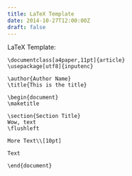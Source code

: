 ```yaml
---
title: LaTeX Template
date: 2014-10-27T12:00:00Z
draft: false
---
```

LaTeX Template:

    \documentclass[a4paper,11pt]{article}
    \usepackage[utf8]{inputenc}

    \author{Author Name}
    \title{This is the title}

    \begin{document}
    \maketitle

    \section{Section Title}
    Wow, text
    \flushleft

    More Text\\[10pt]

    Text

    \end{document}

